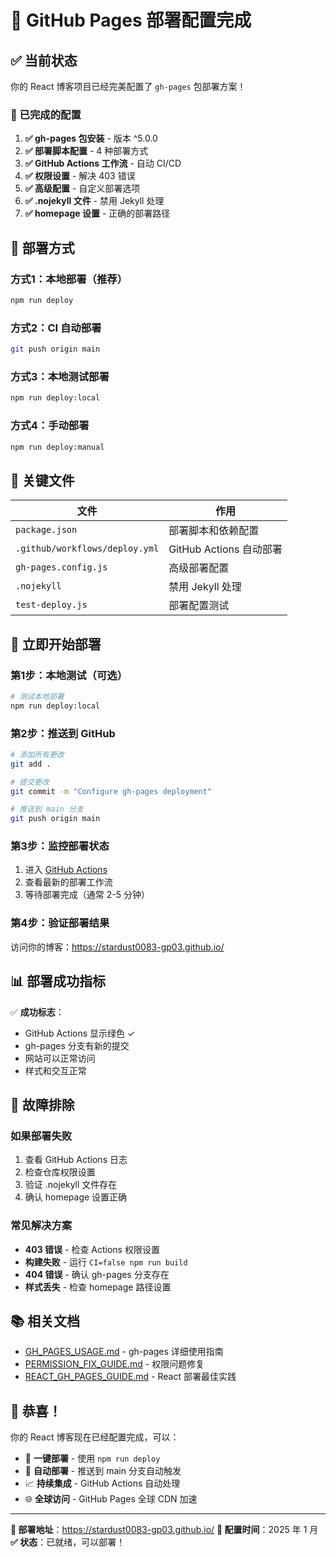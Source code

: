 # 🚀 GitHub Pages 部署配置完成

## ✅ **当前状态**

你的 React 博客项目已经完美配置了 `gh-pages` 包部署方案！

### **🔧 已完成的配置**

1. **✅ gh-pages 包安装** - 版本 ^5.0.0
2. **✅ 部署脚本配置** - 4 种部署方式
3. **✅ GitHub Actions 工作流** - 自动 CI/CD
4. **✅ 权限设置** - 解决 403 错误
5. **✅ 高级配置** - 自定义部署选项
6. **✅ .nojekyll 文件** - 禁用 Jekyll 处理
7. **✅ homepage 设置** - 正确的部署路径

## 🎯 **部署方式**

### **方式1：本地部署（推荐）**
```bash
npm run deploy
```

### **方式2：CI 自动部署**
```bash
git push origin main
```

### **方式3：本地测试部署**
```bash
npm run deploy:local
```

### **方式4：手动部署**
```bash
npm run deploy:manual
```

## 📁 **关键文件**

| 文件 | 作用 |
|------|------|
| `package.json` | 部署脚本和依赖配置 |
| `.github/workflows/deploy.yml` | GitHub Actions 自动部署 |
| `gh-pages.config.js` | 高级部署配置 |
| `.nojekyll` | 禁用 Jekyll 处理 |
| `test-deploy.js` | 部署配置测试 |

## 🚀 **立即开始部署**

### **第1步：本地测试（可选）**
```bash
# 测试本地部署
npm run deploy:local
```

### **第2步：推送到 GitHub**
```bash
# 添加所有更改
git add .

# 提交更改
git commit -m "Configure gh-pages deployment"

# 推送到 main 分支
git push origin main
```

### **第3步：监控部署状态**
1. 进入 [GitHub Actions](https://github.com/StarDust0083-GP03/StarDust0083-GP03.github.io/actions)
2. 查看最新的部署工作流
3. 等待部署完成（通常 2-5 分钟）

### **第4步：验证部署结果**
访问你的博客：https://stardust0083-gp03.github.io/

## 📊 **部署成功指标**

✅ **成功标志**：
- GitHub Actions 显示绿色 ✓
- gh-pages 分支有新的提交
- 网站可以正常访问
- 样式和交互正常

## 🔧 **故障排除**

### **如果部署失败**
1. 查看 GitHub Actions 日志
2. 检查仓库权限设置
3. 验证 .nojekyll 文件存在
4. 确认 homepage 设置正确

### **常见解决方案**
- **403 错误** - 检查 Actions 权限设置
- **构建失败** - 运行 `CI=false npm run build`
- **404 错误** - 确认 gh-pages 分支存在
- **样式丢失** - 检查 homepage 路径设置

## 📚 **相关文档**

- [GH_PAGES_USAGE.md](./GH_PAGES_USAGE.md) - gh-pages 详细使用指南
- [PERMISSION_FIX_GUIDE.md](./PERMISSION_FIX_GUIDE.md) - 权限问题修复
- [REACT_GH_PAGES_GUIDE.md](./REACT_GH_PAGES_GUIDE.md) - React 部署最佳实践

## 🎉 **恭喜！**

你的 React 博客现在已经配置完成，可以：
- 🚀 **一键部署** - 使用 `npm run deploy`
- 🔄 **自动部署** - 推送到 main 分支自动触发
- 📈 **持续集成** - GitHub Actions 自动处理
- 🌐 **全球访问** - GitHub Pages 全球 CDN 加速

---

**🌟 部署地址**：https://stardust0083-gp03.github.io/
**📅 配置时间**：2025 年 1 月
**✅ 状态**：已就绪，可以部署！